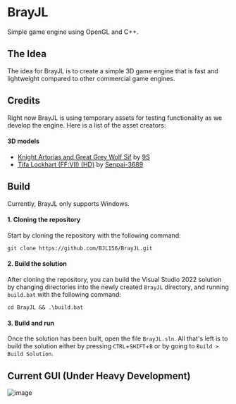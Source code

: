 # BrayJL
Simple game engine using OpenGL and C++.

## The Idea
The idea for BrayJL is to create a simple 3D game engine that is fast and lightweight compared to other commercial game engines.

## Credits
Right now BrayJL is using temporary assets for testing functionality as we develop the engine. Here is a list of the asset creators:
#### 3D models
- [Knight Artorias and Great Grey Wolf Sif](https://sketchfab.com/3d-models/knight-artorias-and-great-grey-wolf-sif-bdf57355f95a420fa0c5b3e924bea16d) by [9S](https://sketchfab.com/NlNES)
- [Tifa Lockhart (FF:VII) (HD)](https://sketchfab.com/3d-models/tifa-lockhart-ffvii-hd-682acb22cd84435b8f4a1e5d6dc3598d) by [Senpai-3689](https://sketchfab.com/Senpai3689)

## Build
Currently, BrayJL only supports Windows.

#### 1. Cloning the repository
  Start by cloning the repository with the following command:
```
git clone https://github.com/BJL156/BrayJL.git
```
#### 2. Build the solution
  After cloning the repository, you can build the Visual Studio 2022 solution by changing directories into the newly created `BrayJL` directory, and running `build.bat` with the following command:
```
cd BrayJL && .\build.bat
```

#### 3. Build and run
  Once the solution has been built, open the file `BrayJL.sln`. All that's left is to build the solution either by pressing `CTRL`+`SHIFT`+`B` or by going to `Build > Build Solution`.

## Current GUI (Under Heavy Development)
![image](https://github.com/user-attachments/assets/2bd7e093-564d-43f2-a97e-cf62a3eca027)
